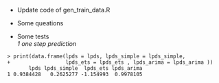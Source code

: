 * Update code of gen_train_data.R

* Some queations

* Some tests  
*1 one step prediction*
```
> print(data.frame(lpds = lpds, lpds_simple = lpds_simple,
+                  lpds_ets = lpds_ets , lpds_arima = lpds_arima ))
       lpds lpds_simple  lpds_ets lpds_arima
1 0.9384428   0.2625277 -1.154993  0.9978105
```
